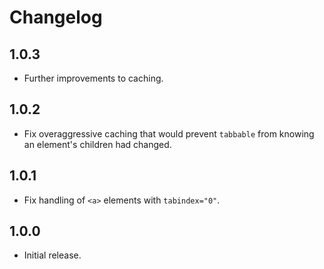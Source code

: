# Changelog

## 1.0.3

- Further improvements to caching.

## 1.0.2

- Fix overaggressive caching that would prevent `tabbable` from knowing an element's children had changed.

## 1.0.1

- Fix handling of `<a>` elements with `tabindex="0"`.

## 1.0.0

- Initial release.
